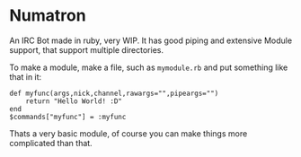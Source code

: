 Numatron
========

An IRC Bot made in ruby, very WIP.
It has good piping and extensive Module support, that support multiple directories.

To make a module, make a file, such as `mymodule.rb` and put something like that in it:
```
def myfunc(args,nick,channel,rawargs="",pipeargs="")
	return "Hello World! :D"
end
$commands["myfunc"] = :myfunc
```
Thats a very basic module, of course you can make things more complicated than that.
